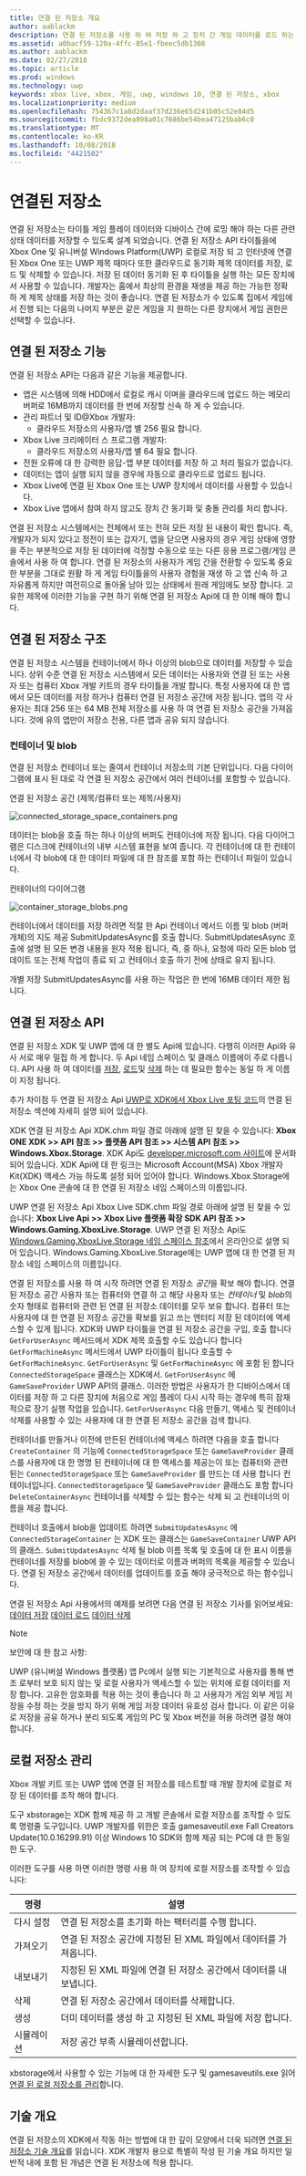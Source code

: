 ```yaml
---
title: 연결 된 저장소 개요
author: aablackm
description: 연결 된 저장소를 사용 하 여 저장 하 고 장치 간 게임 데이터를 로드 하는 방법을 알아봅니다.
ms.assetid: a0bacf59-120a-4ffc-85e1-fbeec5db1308
ms.author: aablackm
ms.date: 02/27/2018
ms.topic: article
ms.prod: windows
ms.technology: uwp
keywords: xbox live, xbox, 게임, uwp, windows 10, 연결 된 저장소, xbox
ms.localizationpriority: medium
ms.openlocfilehash: 754367c1a8d2daaf37d236e65d241b05c52e84d5
ms.sourcegitcommit: fbdc9372dea898a01c7686be54bea47125bab6c0
ms.translationtype: MT
ms.contentlocale: ko-KR
ms.lasthandoff: 10/08/2018
ms.locfileid: "4421502"
---
```

# <a name="connected-storage"></a>연결된 저장소
연결 된 저장소는 타이틀 게임 플레이 데이터와 디바이스 간에 로밍 해야 하는 다른 관련 상태 데이터를 저장할 수 있도록 설계 되었습니다. 연결 된 저장소 API 타이틀을에 Xbox One 및 유니버설 Windows Platform(UWP) 로컬로 저장 되 고 인터넷에 연결 된 Xbox One 또는 UWP 제목 때마다 또한 클라우드로 동기화 제목 데이터를 저장, 로드 및 삭제할 수 있습니다. 저장 된 데이터 동기화 된 후 타이틀을 실행 하는 모든 장치에서 사용할 수 있습니다. 개발자는 홈에서 최상의 환경을 재생을 제공 하는 가능한 정확 하 게 제목 상태를 저장 하는 것이 좋습니다. 연결 된 저장소가 수 있도록 집에서 게임에서 진행 되는 다음의 나머지 부분은 같은 게임을 지 원하는 다른 장치에서 게임 권한은 선택할 수 있습니다.

## <a name="connected-storage-features"></a>연결 된 저장소 기능

연결 된 저장소 API는 다음과 같은 기능을 제공합니다.

- 앱은 시스템에 의해 HDD에서 로컬로 캐시 이며을 클라우드에 업로드 하는 메모리 버퍼로 16MB까지 데이터를 한 번에 저장할 신속 하 게 수 있습니다.
- 관리 파트너 및 ID@Xbox 개발자:
    - 클라우드 저장소의 사용자/앱 별 256 필요 합니다.
- Xbox Live 크리에이터 스 프로그램 개발자:
    - 클라우드 저장소의 사용자/앱 별 64 필요 합니다.
- 전원 오류에 대 한 강력한 응답-앱 부분 데이터를 저장 하 고 처리 필요가 없습니다.
- 데이터는 앱이 실행 되지 않을 경우에 자동으로 클라우드로 업로드 됩니다.
- Xbox Live에 연결 된 Xbox One 또는 UWP 장치에서 데이터를 사용할 수 있습니다.
- Xbox Live 앱에서 참여 하지 않고도 장치 간 동기화 및 충돌 관리를 처리 합니다.

연결 된 저장소 시스템에서는 전체에서 또는 전혀 모든 저장 된 내용이 확인 합니다. 즉, 개발자가 되지 있다고 정전이 또는 갑자기, 앱을 닫으면 사용자의 경우 게임 상태에 영향을 주는 부분적으로 저장 된 데이터에 걱정할 수동으로 또는 다른 응용 프로그램/게임 콘솔에서 사용 하 여 합니다. 연결 된 저장소의 사용자가 게임 간을 전환할 수 있도록 중요 한 부분을 그대로 원활 하 게 게임 타이틀을의 사용자 경험을 재생 하 고 앱 신속 하 고 자유롭게 하지만 여전히으로 돌아올 남아 있는 상태에서 원래 게임에도 보장 합니다. 고유한 제목에 이러한 기능을 구현 하기 위해 연결 된 저장소 Api에 대 한 이해 해야 합니다.

## <a name="connected-storage-structure"></a>연결 된 저장소 구조

연결 된 저장소 시스템을 컨테이너에서 하나 이상의 blob으로 데이터를 저장할 수 있습니다. 상위 수준 연결 된 저장소 시스템에서 모든 데이터는 사용자와 연결 된 또는 사용자 또는 컴퓨터 Xbox 개발 키트의 경우 타이틀을 개발 합니다. 특정 사용자에 대 한 앱에서 모든 데이터를 저장 하거나 컴퓨터 연결 된 저장소 공간에 저장 됩니다. 앱의 각 사용자는 최대 256 또는 64 MB 전체 저장소를 사용 하 여 연결 된 저장소 공간을 가져옵니다. 것에 유의 앱만이 저장소 전용, 다른 앱과 공유 되지 않습니다.

### <a name="containers-and-blobs"></a>컨테이너 및 blob

연결 된 저장소 컨테이너 또는 줄여서 컨테이너 저장소의 기본 단위입니다. 다음 다이어그램에 표시 된 대로 각 연결 된 저장소 공간에서 여러 컨테이너를 포함할 수 있습니다.

연결 된 저장소 공간 (제목/컴퓨터 또는 제목/사용자)

![connected_storage_space_containers.png](../../images/connected_storage/connected_storage_space_containers.png)

 데이터는 blob을 호출 하는 하나 이상의 버퍼도 컨테이너에 저장 됩니다. 다음 다이어그램은 디스크에 컨테이너의 내부 시스템 표현을 보여 줍니다. 각 컨테이너에 대 한 컨테이너에서 각 blob에 대 한 데이터 파일에 대 한 참조를 포함 하는 컨테이너 파일이 있습니다.

컨테이너의 다이어그램

![container_storage_blobs.png](../../images/connected_storage/container_storage_blobs.png)

컨테이너에서 데이터를 저장 하려면 적절 한 Api 컨테이너 메서드 이름 및 blob (버퍼 개체)의 지도 제공 SubmitUpdatesAsync를 호출 합니다. SubmitUpdatesAsync 호출에 설명 된 모든 변경 내용을 원자 적용 됩니다, 즉, 중 하나, 요청에 따라 모든 blob 업데이트 또는 전체 작업이 종료 되 고 컨테이너 호출 하기 전에 상태로 유지 됩니다.

개별 저장 SubmitUpdatesAsync를 사용 하는 작업은 한 번에 16MB 데이터 제한 됩니다.

## <a name="connected-storage-api"></a>연결 된 저장소 API

연결 된 저장소 XDK 및 UWP 앱에 대 한 별도 Api에 있습니다. 다행히 이러한 Api와 유사 서로 매우 밀접 하 게 합니다. 두 Api 네임 스페이스 및 클래스 이름에이 주로 다릅니다. API 사용 하 여 데이터를 [저장](connected-storage-saving.md), [로드](connected-storage-loading.md)및 [삭제](connected-storage-deleting.md) 하는 데 필요한 함수는 동일 하 게 이름이 지정 됩니다.

추가 차이점 두 연결 된 저장소 Api [UWP로 XDK에서 Xbox Live 포팅 코드](../../using-xbox-live/porting-xbox-live-code-from-xdk-to-uwp.md)의 연결 된 저장소 섹션에 자세히 설명 되어 있습니다.

XDK 연결 된 저장소 Api XDK.chm 파일 경로 아래에 설명 된 찾을 수 있습니다: **Xbox ONE XDK >> API 참조 >> 플랫폼 API 참조 >> 시스템 API 참조 >> Windows.Xbox.Storage**.
XDK Api도 [developer.microsoft.com 사이트](https://developer.microsoft.com/en-us/games/xbox/docs/xdk/storage-xbox-microsoft-n)에 문서화 되어 있습니다.
XDK Api에 대 한 링크는 Microsoft Account(MSA) Xbox 개발자 Kit(XDK) 액세스 가능 하도록 설정 되어 있어야 합니다.
Windows.Xbox.Storage에는 Xbox One 콘솔에 대 한 연결 된 저장소 네임 스페이스의 이름입니다.

UWP 연결 된 저장소 Api Xbox Live SDK.chm 파일 경로 아래에 설명 된 찾을 수 있습니다: **Xbox Live Api >> Xbox Live 플랫폼 확장 SDK API 참조 >> Windows.Gaming.XboxLive.Storage**.
UWP 연결 된 저장소 Api도 [Windows.Gaming.XboxLive.Storage 네임 스페이스 참조](https://docs.microsoft.com/en-us/uwp/api/windows.gaming.xboxlive.storage)에서 온라인으로 설명 되어 있습니다.
Windows.Gaming.XboxLive.Storage에는 UWP 앱에 대 한 연결 된 저장소 네임 스페이스의 이름입니다.

연결 된 저장소를 사용 하 여 시작 하려면 연결 된 저장소 *공간*을 확보 해야 합니다. 연결 된 저장소 공간 사용자 또는 컴퓨터와 연결 하 고 해당 사용자 또는 *컨테이너* 및 *blob*의 숫자 형태로 컴퓨터와 관련 된 연결 된 저장소 데이터를 모두 보유 합니다. 컴퓨터 또는 사용자에 대 한 연결 된 저장소 공간을 확보를 읽고 쓰는 엔터티 저장 된 데이터에 액세스할 수 있게 됩니다. XDK와 UWP 타이틀을 연결 된 저장소 공간을 구입, 호출 합니다 `GetForUserAsync` 메서드에서 XDK 제목 호출할 수도 있습니다 합니다 `GetForMachineAsync` 메서드에서 UWP 타이틀이 됩니다 호출할 수 `GetForMachineAsync`. `GetForUserAsync` 및 `GetForMachineAsync` 에 포함 된 합니다 `ConnectedStorageSpace` 클래스는 XDK에서. `GetForUserAsync` 에 `GameSaveProvider` UWP API의 클래스. 이러한 방법은 사용자가 한 디바이스에서 데이터를 저장 하 고 다른 장치에 처음으로 게임 플레이 다시 시작 하는 경우에 특히 잠재적으로 장기 실행 작업을 있습니다. `GetForUserAsync` 다음 만들기, 액세스 및 컨테이너 삭제를 사용할 수 있는 사용자에 대 한 연결 된 저장소 공간을 검색 합니다.

컨테이너를 만들거나 이전에 만든된 컨테이너에 액세스 하려면 다음을 호출 합니다 `CreateContainer` 의 기능에 `ConnectedStorageSpace` 또는 `GameSaveProvider` 클래스를 사용자에 대 한 명명 된 컨테이너에 대 한 액세스를 제공는이 또는 컴퓨터와 관련 된는 `ConnectedStorageSpace` 또는 `GameSaveProvider` 를 만드는 데 사용 합니다 컨테이너입니다. `ConnectedStorageSpace` 및 `GameSaveProvider` 클래스도 포함 합니다 `DeleteContainerAsync` 컨테이너를 삭제할 수 있는 함수는 삭제 되 고 컨테이너의 이름을 제공 합니다.

컨테이너 호출에서 blob을 업데이트 하려면 `SubmitUpdatesAsync` 에 `ConnectedStorageContainer` 는 XDK 또는 클래스는 `GameSaveContainer` UWP API의 클래스. `SubmitUpdatesAsync` 삭제 될 blob 이름 목록 및 호출에 대 한 표시 이름을 컨테이너를 저장를 blob에 쓸 수 있는 데이터로 이름과 버퍼의 목록을 제공할 수 있습니다. 연결 된 저장소 공간에서 데이터를 업데이트를 호출 해야 궁극적으로 하는 함수입니다.

연결 된 저장소 Api 사용에서의 예제를 보려면 다음 연결 된 저장소 기사를 읽어보세요: [데이터 저장](connected-storage-saving.md)
[데이터 로드](connected-storage-loading.md)
[데이터 삭제](connected-storage-deleting.md)

> [!NOTE]
> 보안에 대 한 참고 사항:
>
> UWP (유니버설 Windows 플랫폼) 앱 Pc에서 실행 되는 기본적으로 사용자를 통해 변조 로부터 보호 되지 않는 및 로컬 사용자가 액세스할 수 있는 위치에 로컬 데이터를 저장 합니다.
>고유한 암호화를 적용 하는 것이 좋습니다 하 고 사용자가 게임 외부 게임 저장을 수정 하는 것을 방지 하기 위해 게임 저장 데이터 유효성 검사 합니다.
>이 같은 이유로 저장을 공유 하거나 분리 되도록 게임의 PC 및 Xbox 버전을 허용 하려면 결정 해야 합니다.

## <a name="managing-local-storage"></a>로컬 저장소 관리

Xbox 개발 키트 또는 UWP 앱에 연결 된 저장소를 테스트할 때 개발 장치에 로컬로 저장 된 데이터를 조작 해야 합니다.

도구 xbstorage는 XDK 함께 제공 하 고 개발 콘솔에서 로컬 저장소를 조작할 수 있도록 명령줄 도구입니다.
UWP 개발자를 위한은 호출 gamesaveutil.exe Fall Creators Update(10.0.16299.91) 이상 Windows 10 SDK와 함께 제공 되는 PC에 대 한 동일한 도구.

이러한 도구를 사용 하면 이러한 명령 사용 하 여 장치에 로컬 저장소를 조작할 수 있습니다:

|명령  |설명  |
|---------|---------|
|다시 설정    | 연결 된 저장소를 초기화 하는 팩터리를 수행 합니다. |
|가져오기   | 연결 된 저장소 공간에 지정된 된 XML 파일에서 데이터를 가져옵니다. |
|내보내기   | 지정된 된 XML 파일에 연결 된 저장소 공간에서 데이터를 내보냅니다. |
|삭제   | 연결 된 저장소 공간에서 데이터를 삭제합니다. |
|생성 | 더미 데이터를 생성 하 고 지정된 된 XML 파일에 저장 합니다. |
|시뮬레이션 | 저장 공간 부족 시뮬레이션합니다. |

xbstorage에서 사용할 수 있는 기능에 대 한 자세한 도구 및 gamesaveutils.exe 읽어 [연결 된 로컬 저장소를 관리](connected-storage-xb-storage.md)합니다.

## <a name="technical-overview"></a>기술 개요

연결 된 저장소의 XDK에서 작동 하는 방법에 대 한 깊이 모양에서 더욱 되려면 [연결 된 저장소 기술 개요](connected-storage-technical-overview.md)를 읽습니다. XDK 개발자 용으로 특별히 작성 된 기술 개요 하지만 일반적 내에 포함 된 개념은 연결 된 저장소에 적용 합니다.